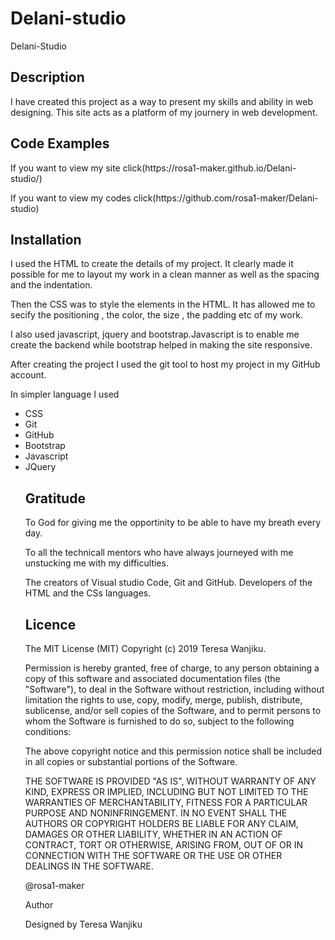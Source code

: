 # Delani-studio
<hi>Delani-Studio</h1>
<h2>Description</h2>
<p>I have created this project as a way to present my skills and ability in web designing. This site acts as a platform of my journery in web development.</p>

<h2>Code Examples</h2>
<p>If you want to view my site click(https://rosa1-maker.github.io/Delani-studio/)</p>

<p>If you want to view my codes click(https://github.com/rosa1-maker/Delani-studio)</p>

<h2>Installation</h2>
<p>I used the HTML to create the details of my project. It clearly made it possible for me to layout my work in a clean manner as well as the spacing and the indentation.</p>

<p>Then the CSS was to style the elements in the HTML. It has allowed me to secify the positioning , the color, the size , the padding etc of my work.</p>

<p>I also used javascript, jquery and bootstrap.Javascript is to enable me create the backend while bootstrap helped in making the site responsive.</p>

<p>After creating the project I used the git tool to host my project in my GitHub account.</p>

<p>In simpler language I used</p>
<ul>
<li>CSS</li>
<li>Git</li>
<li>GitHub</li>
<li>Bootstrap</li>
<li>Javascript</li>
<li>JQuery</li>
<h2>Gratitude</h2>
<p>To God for giving me the opportinity to be able to have my breath every day. </p>
<p>To all the technicall mentors who have always journeyed with me unstucking me with my difficulties.</p>
<p>The creators of Visual studio Code, Git and GitHub. Developers of the HTML and the CSs languages.</p>
<h2>Licence</h2>
<p>The MIT License (MIT) Copyright (c) 2019 Teresa Wanjiku.</p>
<p>Permission is hereby granted, free of charge, to any person obtaining a copy of this software and associated documentation files (the "Software"), to deal in the Software without restriction, including without limitation the rights to use, copy, modify, merge, publish, distribute, sublicense, and/or sell copies of the Software, and to permit persons to whom the Software is furnished to do so, subject to the following conditions:</p>

<p>The above copyright notice and this permission notice shall be included in all copies or substantial portions of the Software.</p>

<p>THE SOFTWARE IS PROVIDED "AS IS", WITHOUT WARRANTY OF ANY KIND, EXPRESS OR IMPLIED, INCLUDING BUT NOT LIMITED TO THE WARRANTIES OF MERCHANTABILITY, FITNESS FOR A PARTICULAR PURPOSE AND NONINFRINGEMENT. IN NO EVENT SHALL THE AUTHORS OR COPYRIGHT HOLDERS BE LIABLE FOR ANY CLAIM, DAMAGES OR OTHER LIABILITY, WHETHER IN AN ACTION OF CONTRACT, TORT OR OTHERWISE, ARISING FROM, OUT OF OR IN CONNECTION WITH THE SOFTWARE OR THE USE OR OTHER DEALINGS IN THE SOFTWARE.</p>

<p>@rosa1-maker</p>

<p>Author</p>

Designed by Teresa Wanjiku
